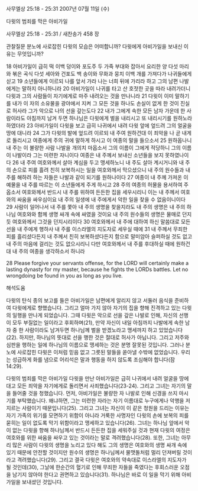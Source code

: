 사무엘상 25:18 - 25:31 
2007년 07월 11일 (수)

다윗의 범죄를 막은 아비가일



사무엘상 25:18 - 25:31 / 새찬송가 458 장


관찰질문
분노에 사로잡힌 다윗의 모습은 어떠합니까?
다윗에게 아비가일을 보내신 이유는 무엇입니까? 

18 아비가일이 급히 떡 이백 덩이와 포도주 두 가죽 부대와 잡아서 요리한 양 다섯 마리와 볶은 곡식 다섯 세아와 건포도 백 송이와 무화과 뭉치 이백 개를 가져다가 나귀들에게 싣고 19 소년들에게 이르되 나를 앞서 가라 나는 너희 뒤에 가리라 하고 그의 남편 나발에게는 말하지 아니하니라 20 아비가일이 나귀를 타고 산 호젓한 곳을 따라 내려가더니 다윗과 그의 사람들이 자기에게로 마주 내려오는 것을 만나니라 21 다윗이 이미 말하기를 내가 이 자의 소유물을 광야에서 지켜 그 모든 것을 하나도 손실이 없게 한 것이 진실로 허사라 그가 악으로 나의 선을 갚는도다 22 내가 그에게 속한 모든 남자 가운데 한 사람이라도 아침까지 남겨 두면 하나님은 다윗에게 벌을 내리시고 또 내리시기를 원하노라 하였더라 23 아비가일이 다윗을 보고 급히 나귀에서 내려 다윗 앞에 엎드려 그의 얼굴을 땅에 대니라 24 그가 다윗의 발에 엎드려 이르되 내 주여 원하건대 이 죄악을 나 곧 내게로 돌리시고 여종에게 주의 귀에 말하게 하시고 이 여종의 말을 들으소서 25 원하옵나니 내 주는 이 불량한 사람 나발을 개의치 마옵소서 그의 이름이 그에게 적당하니 그의 이름이 나발이라 그는 미련한 자니이다 여종은 내 주께서 보내신 소년들을 보지 못하였나이다 26 내 주여 여호와께서 살아 계심을 두고 맹세하노니 내 주도 살아 계시거니와 내 주의 손으로 피를 흘려 친히 보복하시는 일을 여호와께서 막으셨으니 내 주의 원수들과 내 주를 해하려 하는 자들은 나발과 같이 되기를 원하나이다 27 여종이 내 주께 가져온 이 예물을 내 주를 따르는 이 소년들에게 주게 하시고 28 주의 여종의 허물을 용서하여 주옵소서 여호와께서 반드시 내 주를 위하여 든든한 집을 세우시리니 이는 내 주께서 여호와의 싸움을 싸우심이요 내 주의 일생에 내 주에게서 악한 일을 찾을 수 없음이니이다 29 사람이 일어나서 내 주를 쫓아 내 주의 생명을 찾을지라도 내 주의 생명은 내 주의 하나님 여호와와 함께 생명 싸개 속에 싸였을 것이요 내 주의 원수들의 생명은 물매로 던지듯 여호와께서 그것을 던지시리이다 30 여호와께서 내 주에 대하여 하신 말씀대로 모든 선을 내 주에게 행하사 내 주를 이스라엘의 지도자로 세우실 때에 31 내 주께서 무죄한 피를 흘리셨다든지 내 주께서 친히 보복하셨다든지 함으로 말미암아 슬퍼하실 것도 없고 내 주의 마음에 걸리는 것도 없으시리니 다만 여호와께서 내 주를 후대하실 때에 원하건대 내 주의 여종을 생각하소서 하니라  

28 Please forgive your servants offense, for the LORD will certainly make a lasting dynasty for my master, because he fights the LORDs battles. Let no wrongdoing be found in you as long as you live.

해석도움





다윗의 탄식  종의 보고를 들은 아비가일은 남편에게 알리지 않고 서둘러 음식을 준비하여 다윗에게로 향했습니다. 그리고 얼마 가지 않아 자기의 집을 향해 진격하고 있는 다윗의 일행을 만나게 되었습니다. 그때 다윗은 악으로 선을 갚은 나발로 인해, 자신의 선행이 모두 부질없는 일이라고 후회하며(21), 만약 자신이 내일 아침까지 나발에게 속한 남자 중 한 사람이라도 남겨두면 하나님께 벌을 받겠노라고 맹세까지 하고 있었습니다(22). 하지만, 하나님의 뜻대로 선을 행한 것은 절대로 허사가 아닙니다. 그리고 저주와 심판을 행하는 일에 하나님의 이름으로 맹세하는 것은 분명 잘못된 것입니다. 그러나 분노에 사로잡힌 다윗은 이처럼 믿음 없고 그릇된 말들을 쏟아낼 수밖에 없었습니다. 우리는 성급하게 화를 냄으로 어리석은 말과 행동을 하지 않도록 조심해야 합니다(잠 14:29). 

다윗의 범죄를 막은 아비가일  다윗을 만난 아비가일은 급히 나귀에서 내려 얼굴을 땅에 대고 모든 죄악을 자기에게로 돌리면서 사죄했습니다(23-24). 그리고 그녀는 자기의 말을 들어줄 것을 청했습니다. 먼저, 아비가일은 불량한 자 나발로 인해 신경을 쓰지 마시기를 부탁했습니다. 왜냐하면, 그는 미련한 자라는 자기 이름대로 누구에게나 악행을 저지르는 사람이기 때문입니다(25). 그리고 그녀는 자신이 이 같은 청원을 드리는 이유는 자기 가족의 위기를 모면하기 위함이 아니라 거룩한 사명자인 다윗의 손에 보복의 피를 묻히는 일이 없도록 막기 위함이라고 맹세하고 있습니다(26). 그녀는 하나님 앞에서 악이 없는 다윗을 향해 하나님께서 반드시 든든한 집을 세워주실 것과 현재 다윗의 여정은 여호와를 위한 싸움을 싸우고 있는 것이라는 말로 격려했습니다(28). 또한, 그녀는 아무리 많은 사람이 다윗의 생명을 노리고 있다 해도 그의 생명은 여호와의 생명 싸개 속에 있기 때문에 안전할 것이지만 원수의 생명은 하나님께서 물맷돌처럼 멀리 던져버릴 것이라고 격려했습니다(29). 그리고 결국 다윗은 여호와의 약속대로 이스라엘의 지도자가 될 것인데(30), 그날에 한순간의 혈기로 인해 무죄한 자들을 죽였다는 후회스러운 오점을 남기지 않아야 한다고 권면하고 있습니다(31). 하나님은 바로 이 일을 막기 위해 아비가일을 보내셨던 것입니다.